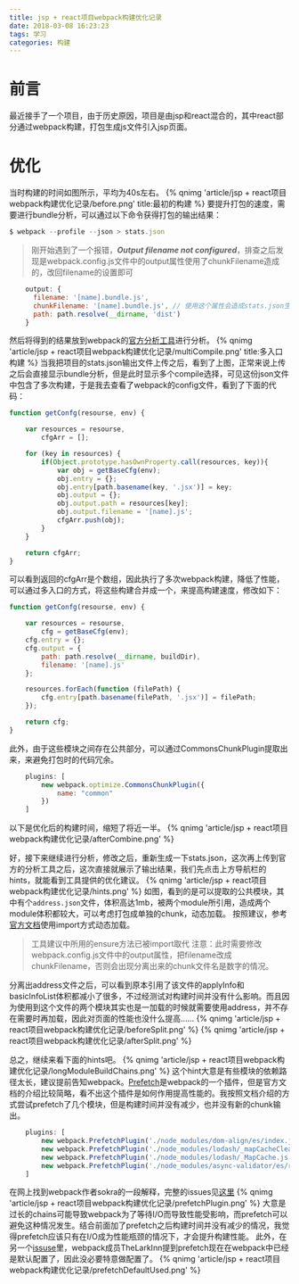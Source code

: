 ```yaml
---
title: jsp + react项目webpack构建优化记录
date: 2018-03-08 16:23:23
tags: 学习
categories: 构建
---
```

# 前言
最近接手了一个项目，由于历史原因，项目是由jsp和react混合的，其中react部分通过webpack构建，打包生成js文件引入jsp页面。

# 优化
当时构建的时间如图所示，平均为40s左右。
{% qnimg 'article/jsp + react项目webpack构建优化记录/before.png' title:最初的构建 %}
要提升打包的速度，需要进行bundle分析，可以通过以下命令获得打包的输出结果：
```javascript
$ webpack --profile --json > stats.json
```
> 刚开始遇到了一个报错，***Output filename not configured***，排查之后发现是webpack.config.js文件中的output属性使用了chunkFilename造成的，改回filename的设置即可
```javascript
    output: {
      filename: '[name].bundle.js',
      chunkFilename: '[name].bundle.js', // 使用这个属性会造成stats.json生成失败，具体原因未知
      path: path.resolve(__dirname, 'dist')
    }
```
然后将得到的结果放到webpack的[官方分析工具](https://github.com/webpack/analyse)进行分析。
{% qnimg 'article/jsp + react项目webpack构建优化记录/multiCompile.png' title:多入口构建 %}
当我把项目的stats.json输出文件上传之后，看到了上图，正常来说上传之后会直接显示bundle分析，但是此时显示多个compile选择，可见这份json文件中包含了多次构建，于是我去查看了webpack的config文件，看到了下面的代码：
```javascript
function getConfg(resourse, env) {

    var resources = resourse,
        cfgArr = [];

    for (key in resources) {
        if(Object.prototype.hasOwnProperty.call(resources, key)){
            var obj = getBaseCfg(env);
            obj.entry = {};
            obj.entry[path.basename(key, '.jsx')] = key;
            obj.output = {};
            obj.output.path = resources[key];
            obj.output.filename = '[name].js';
            cfgArr.push(obj);
        }
    }

    return cfgArr;
}
```
可以看到返回的cfgArr是个数组，因此执行了多次webpack构建，降低了性能，可以通过多入口的方式，将这些构建合并成一个，来提高构建速度，修改如下：
```javascript
function getConfg(resourse, env) {

    var resources = resourse,
        cfg = getBaseCfg(env);
    cfg.entry = {};
    cfg.output = {
        path: path.resolve(__dirname, buildDir),
        filename: '[name].js'
    };

    resources.forEach(function (filePath) {
        cfg.entry[path.basename(filePath, '.jsx')] = filePath;
    });

    return cfg;
}
```
此外，由于这些模块之间存在公共部分，可以通过CommonsChunkPlugin提取出来，来避免打包时的代码冗余。
```javascript
    plugins: [
        new webpack.optimize.CommonsChunkPlugin({
            name: "common"
        })
    ]
```
以下是优化后的构建时间，缩短了将近一半。
{% qnimg 'article/jsp + react项目webpack构建优化记录/afterCombine.png' %}

好，接下来继续进行分析，修改之后，重新生成一下stats.json，这次再上传到官方的分析工具之后，这次直接就展示了输出结果，我们先点击上方导航栏的hints，就能看到工具提供的优化建议。
{% qnimg 'article/jsp + react项目webpack构建优化记录/hints.png' %}
如图，看到的是可以提取的公共模块，其中有个`address.json`文件，体积高达1mb，被两个module所引用，造成两个module体积都较大，可以考虑打包成单独的chunk，动态加载。
按照建议，参考[官方文档](https://doc.webpack-china.org/api/module-methods/#import-)使用import方式动态加载。
> 工具建议中所用的ensure方法已被import取代
注意：此时需要修改webpack.config.js文件中的output属性，把filename改成chunkFilename，否则会出现分离出来的chunk文件名是数字的情况。

分离出address文件之后，可以看到原本引用了该文件的applyInfo和basicInfoList体积都减小了很多，不过经测试对构建时间并没有什么影响。而且因为使用到这个文件的两个模块其实也是一加载的时候就需要使用address，并不存在需要时再加载，因此对页面的性能也没什么提高……
{% qnimg 'article/jsp + react项目webpack构建优化记录/beforeSplit.png' %}
{% qnimg 'article/jsp + react项目webpack构建优化记录/afterSplit.png' %}


总之，继续来看下面的hints吧。
{% qnimg 'article/jsp + react项目webpack构建优化记录/longModuleBuildChains.png' %}
这个hint大意是有些模块的依赖路径太长，建议提前告知webpack。[Prefetch](https://webpack.js.org/plugins/prefetch-plugin/)是webpack的一个插件，但是官方文档的介绍比较简略，看不出这个插件是如何作用提高性能的。我按照文档介绍的方式尝试prefetch了几个模块，但是构建时间并没有减少，也并没有新的chunk输出。

```javascript
    plugins: [
        new webpack.PrefetchPlugin('./node_modules/dom-align/es/index.js'),
        new webpack.PrefetchPlugin('./node_modules/lodash/_mapCacheClear.js'),
        new webpack.PrefetchPlugin('./node_modules/lodash/_MapCache.js'),
        new webpack.PrefetchPlugin('./node_modules/async-validator/es/rule/index.js')
    ]
```

在网上找到webpack作者sokra的一段解释，完整的issues见[这里](https://github.com/webpack/webpack/issues/1566)
{% qnimg 'article/jsp + react项目webpack构建优化记录/prefetchPlugin.png' %}
大意是过长的chains可能导致webpack为了等待I/O而导致性能受影响，而prefetch可以避免这种情况发生。结合前面加了prefetch之后构建时间并没有减少的情况，我觉得prefetch应该只有在I/O成为性能瓶颈的情况下，才会提升构建性能。
此外，在另一个[issuse](https://github.com/webpack/webpack.js.org/issues/126)里，webpack成员TheLarkInn提到prefetch现在在webpack中已经是默认配置了，因此没必要特意做配置了。
{% qnimg 'article/jsp + react项目webpack构建优化记录/prefetchDefaultUsed.png' %}
